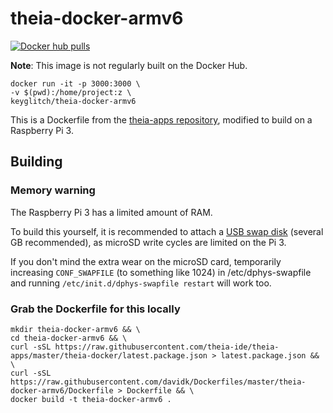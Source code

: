 # theia-docker-armv6

[![Docker hub pulls](https://img.shields.io/docker/pulls/keyglitch/theia-docker-armv6.svg?style=plastic)](https://hub.docker.com/r/keyglitch/theia-docker-armv6)

**Note**: This image is not regularly built on the Docker Hub.

	docker run -it -p 3000:3000 \
	-v $(pwd):/home/project:z \
	keyglitch/theia-docker-armv6

This is a Dockerfile from the [theia-apps repository](https://github.com/theia-ide/theia-apps/tree/master/theia-docker), modified to build on a Raspberry Pi 3.

## Building

### Memory warning

The Raspberry Pi 3 has a limited amount of RAM.

To build this yourself, it is recommended to attach a [USB swap disk](https://raspberrypi.stackexchange.com/questions/70/how-to-set-up-swap-space) (several GB recommended), as microSD write cycles are limited on the Pi 3.

If you don't mind the extra wear on the microSD card, temporarily increasing `CONF_SWAPFILE` (to something like 1024) in /etc/dphys-swapfile and running `/etc/init.d/dphys-swapfile restart` will work too.

### Grab the Dockerfile for this locally

	mkdir theia-docker-armv6 && \
	cd theia-docker-armv6 && \
	curl -sSL https://raw.githubusercontent.com/theia-ide/theia-apps/master/theia-docker/latest.package.json > latest.package.json && \
	curl -sSL https://raw.githubusercontent.com/davidk/Dockerfiles/master/theia-docker-armv6/Dockerfile > Dockerfile && \
	docker build -t theia-docker-armv6 .
